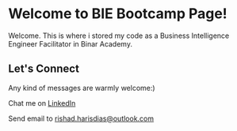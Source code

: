 # Welcome to BIE Bootcamp Page!


Welcome.
This is where i stored my code as a Business Intelligence Engineer Facilitator in Binar Academy.

## Let's Connect
Any kind of messages are warmly welcome:)

Chat me on [LinkedIn](https://www.linkedin.com/in/rishad-harisdias)

Send email to rishad.harisdias@outlook.com


